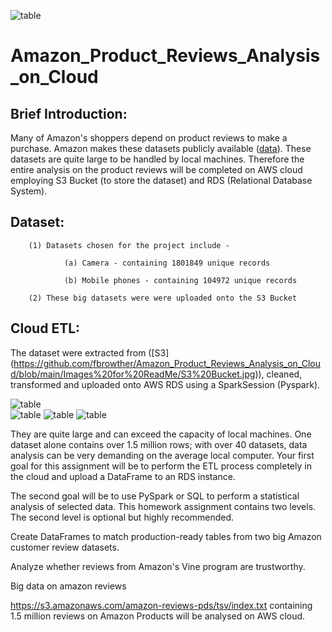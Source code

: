 ![table](https://github.com/fbrowther/Amazon_Product_Reviews_Analysis_on_Cloud/blob/main/Images%20for%20ReadMe/AmazonVine.jpeg)

# Amazon_Product_Reviews_Analysis_on_Cloud

## Brief Introduction: 

Many of Amazon's shoppers depend on product reviews to make a purchase. Amazon makes these datasets publicly available ([data](https://s3.amazonaws.com/amazon-reviews-pds/tsv/index.txt)). These datasets are quite large to be handled by local machines. Therefore the entire analysis on the product reviews will be completed on AWS cloud employing S3 Bucket (to store the dataset) and RDS (Relational Database System). 

## Dataset: 
        (1) Datasets chosen for the project include -

                (a) Camera - containing 1801849 unique records
        
                (b) Mobile phones - containing 104972 unique records
        
        (2) These big datasets were were uploaded onto the S3 Bucket

## Cloud ETL:

The dataset were extracted from ([S3]              (https://github.com/fbrowther/Amazon_Product_Reviews_Analysis_on_Cloud/blob/main/Images%20for%20ReadMe/S3%20Bucket.jpg)), cleaned, transformed and uploaded onto AWS RDS using a SparkSession (Pyspark). 

![table](https://github.com/fbrowther/Amazon_Product_Reviews_Analysis_on_Cloud/blob/main/Images%20for%20ReadMe/AmazonVine.jpeg)    
![table](https://github.com/fbrowther/Amazon_Product_Reviews_Analysis_on_Cloud/blob/main/Images%20for%20ReadMe/AmazonVine.jpeg)
![table](https://github.com/fbrowther/Amazon_Product_Reviews_Analysis_on_Cloud/blob/main/Images%20for%20ReadMe/AmazonVine.jpeg)
![table](https://github.com/fbrowther/Amazon_Product_Reviews_Analysis_on_Cloud/blob/main/Images%20for%20ReadMe/AmazonVine.jpeg)

They are quite large and can exceed the capacity of local machines. One dataset alone contains over 1.5 million rows; with over 40 datasets, data analysis can be very demanding on the average local computer. Your first goal for this assignment will be to perform the ETL process completely in the cloud and upload a DataFrame to an RDS instance. 

The second goal will be to use PySpark or SQL to perform a statistical analysis of selected data.
This homework assignment contains two levels. The second level is optional but highly recommended.


Create DataFrames to match production-ready tables from two big Amazon customer review datasets.


Analyze whether reviews from Amazon's Vine program are trustworthy.





Big data on amazon reviews 

https://s3.amazonaws.com/amazon-reviews-pds/tsv/index.txt
containing 1.5 million reviews on Amazon Products will be analysed on AWS cloud.

